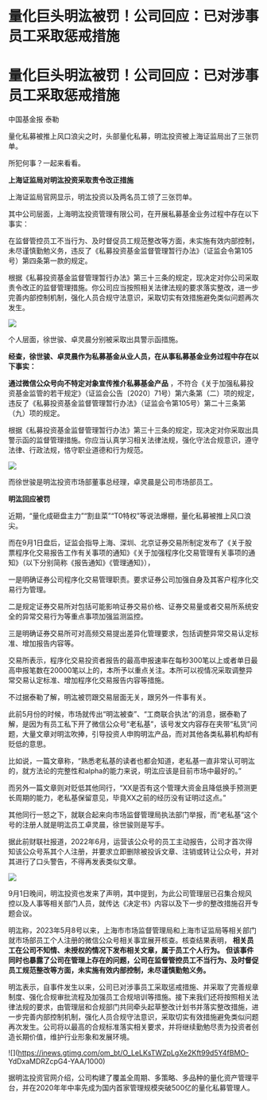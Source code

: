 # 量化巨头明汯被罚！公司回应：已对涉事员工采取惩戒措施

# 量化巨头明汯被罚！公司回应：已对涉事员工采取惩戒措施

中国基金报 泰勒

量化私募被推上风口浪尖之时，头部量化私募，明汯投资被上海证监局出了三张罚单。

所犯何事？一起来看看。

**上海证监局对明汯投资采取责令改正措施**

上海证监局官网显示，明汯投资以及两名员工领了三张罚单。

其中公司层面，上海明汯投资管理有限公司，在开展私募基金业务过程中存在以下事实：

在监督管控员工不当行为、及时督促员工规范整改等方面，未实施有效内部控制，未尽谨慎勤勉义务，违反了《私募投资基金监督管理暂行办法》（证监会令第105号）第四条第一款的规定。

根据《私募投资基金监督管理暂行办法》第三十三条的规定，现决定对你公司采取责令改正的监督管理措施。你公司应当按照相关法律法规的要求落实整改，进一步完善内部控制机制，强化人员合规守法意识，采取切实有效措施避免类似问题再次发生。

![](https://inews.gtimg.com/om_bt/OsNl8qvUVeQ61QwePU7Vb0u50xFOAejhy2KSPHxVVoL8kAA/1000)

个人层面，徐世骏、卓灵晨分别被采取出具警示函措施。

**经查，徐世骏、卓灵晨作为私募基金从业人员，在从事私募基金业务过程中存在以下事实：**

**通过微信公众号向不特定对象宣传推介私募基金产品**
，不符合《关于加强私募投资基金监管的若干规定》（证监会公告〔2020〕71号）第六条第（二）项的规定，违反了《私募投资基金监督管理暂行办法》（证监会令第105号）第二十三条第（九）项的规定。

根据《私募投资基金监督管理暂行办法》第三十三条的规定，现决定对你采取出具警示函的监督管理措施。你应当认真学习相关法律法规，强化守法合规意识，遵守法律、行政法规，恪守职业道德和行为规范。

![](https://inews.gtimg.com/om_bt/O9VKNc5dbzkTrXGBblkzP9HsczzxWR2Ke0yhhpR2pZyP8AA/1000)

而徐世骏是明汯投资市场部董事总经理，卓灵晨是公司市场部员工。

**明汯回应被罚**

近期，“量化成砸盘主力”“割韭菜”“T0特权”等说法爆棚，量化私募被推上风口浪尖。

而在9月1日盘后，证监会指导上海、深圳、北京证券交易所制定发布了《关于股票程序化交易报告工作有关事项的通知》《关于加强程序化交易管理有关事项的通知》（以下分别简称《报告通知》《管理通知》），

一是明确证券公司程序化交易管理职责。要求证券公司加强自身及其客户程序化交易行为管理。

二是规定证券交易所对包括可能影响证券交易价格、证券交易量或者交易所系统安全的异常交易行为等重点事项加强监测监控。

三是明确证券交易所可对高频交易提出差异化管理要求，包括调整异常交易认定标准、增加报告内容等。

交易所表示，程序化交易投资者报告的最高申报速率在每秒300笔以上或者单日最高申报笔数在20000笔以上的，本所予以重点关注。本所可以视情况采取调整异常交易认定标准、增加程序化交易报告内容等措施。

不过据泰勒了解，明汯被罚跟交易层面无关，跟另外一件事有关。

此前5月份的时候，市场就传出“明汯被查”、“工商联合执法”的消息，据泰勒了解，是因为有员工私下开了微信公众号“老私基”，该号发文内容存在夹带“私货”问题，大量文章对明汯吹捧，引导投资人申购明汯产品，而对其他各类私募机构却有贬低的意思。

比如说，一篇文章称，“熟悉老私基的读者也都会知道，老私基一直非常认可明汯的，就方法论的完整性和alpha的能力来说，明汯应该是目前市场中最好的。”

而另外一篇文章则对贬低其他同行，“XX是否有这个管理大资金且降低换手预测更长周期的能力，老私基保留意见，毕竟XX之前的经历没有证明过这点。”

其他同行一怒之下，就联合起来向市场监督管理局执法部门举报，而“老私基”这个号的注册人就是明汯员工卓灵晨，徐世骏则是写手。

据此前财联社报道，2022年6月，运营该公众号的员工主动报告，公司才首次得知该公众号系其个人注册，并要求立即删除被投诉文章、注销或转让公众号，并对其进行了口头警告，不得再发表类似文章。

![](https://inews.gtimg.com/om_bt/Ob_X3tzEZqguyuf6X9ZxHtYtbwXlgkwuEkptuwh5aadKkAA/1000)

9月1日晚间，明汯投资也发来了声明，其中提到，为此公司管理层已召集合规风控以及人事等相关部门人员，就传达《决定书》内容以及下一步的整改措施召开专题会议。

明汯称，2023年5月8号以来，上海市市场监督管理局和上海市证监局等相关部门就市场部员工个人注册的微信公众号相关事宜展开核查。核查结果表明，
**相关员工在公司不知情、未授权的情况下发布相关文章，属于员工个人行为。**
**但该事件同时也暴露了公司在管理上存在的问题，公司在监督管控员工不当行为、及时督促员工规范整改等方面，未实施有效内部控制，未尽谨慎勤勉义务。**

明汯表示，自事件发生以来，公司已对涉事员工采取惩戒措施、并采取了完善规章制度、强化合规审批流程及加强员工合规培训等措施。接下来我们还将按照相关法律法规的要求，由管理层和合规部门共同牵头起草整改计划书并落实整改措施，进一步完善内部控制机制，强化人员合规守法意识，采取切实有效措施避免类似问题再次发生。公司将以最高的合规标准落实相关要求，并将继续勤勉尽责为投资者创造长期价值，维护行业形象和发展环境。

![](https://inews.gtimg.com/om_bt/O_LeLKsTWZpLgXe2Kft99d5Y4fBMO-
YdDxaMDRZcpG4-YAA/1000)

据明汯投资官网介绍，公司构建了覆盖全周期、多策略、多品种的量化资产管理平台，并在2020年年中率先成为国内首家管理规模突破500亿的量化私募管理人。

